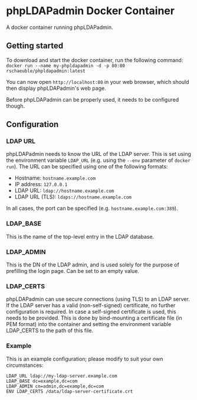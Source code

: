 # phpLDAPadmin Docker Container

A docker container running phpLDAPadmin.


## Getting started

To download and start the docker container, run the following command:
`docker run --name my-phpldapadmin -d -p 80:80 rschaeuble/phpldapadmin:latest`

You can now open `http://localhost:80` in your web browser, which should then display phpLDAPadmin's web page.

Before phpLDAPadmin can be properly used, it needs to be configured though.


## Configuration

### LDAP URL

phpLDAPadmin needs to know the URL of the LDAP server. This is set using the environment variable
`LDAP_URL` (e.g. using the `--env` parameter of `docker run`). The URL can be specified using one of the following
formats:
* Hostname: `hostname.example.com`
* IP address: `127.0.0.1`
* LDAP URL: `ldap://hostname.example.com`
* LDAP URL (TLS): `ldaps://hostname.example.com`

In all cases, the port can be specified (e.g. `hostname.example.com:389`).

### LDAP_BASE

This is the name of the top-level entry in the LDAP database.

### LDAP_ADMIN

This is the DN of the LDAP admin, and is used solely for the purpose of prefilling the login page.
Can be set to an empty value.

### LDAP_CERTS

phpLDAPadmin can use secure connections (using TLS) to an LDAP server. If the LDAP server has a valid (non-self-signed) certificate, no further configuration is required.
In case a self-signed certificate is used, this needs to be provided. This is done by bind-mounting a certificate file
(in PEM format) into the container and setting the environment variable LDAP_CERTS to the path of this file.

### Example

This is an example configuration; please modify to suit your own circumstances:

```
LDAP_URL ldap://my-ldap-server.example.com
LDAP_BASE dc=example,dc=com
LDAP_ADMIN cn=admin,dc=example,dc=com
ENV LDAP_CERTS /data/ldap-server-certificate.crt
```
